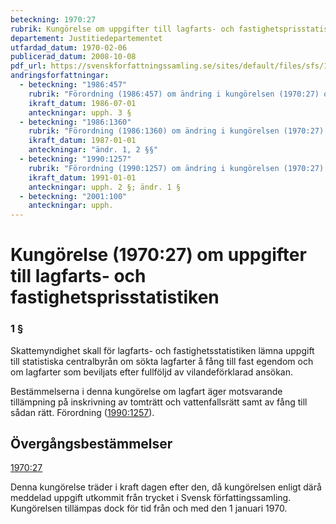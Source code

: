 ```yaml
---
beteckning: 1970:27
rubrik: Kungörelse om uppgifter till lagfarts- och fastighetsprisstatistiken
departement: Justitiedepartementet
utfardad_datum: 1970-02-06
publicerad_datum: 2008-10-08
pdf_url: https://svenskforfattningssamling.se/sites/default/files/sfs/1970-02/SFS1970-27.pdf
andringsforfattningar:
  - beteckning: "1986:457"
    rubrik: "Förordning (1986:457) om ändring i kungörelsen (1970:27) om uppgifter till lagfarts- och fastighetsprisstatistiken"
    ikraft_datum: 1986-07-01
    anteckningar: upph. 3 §
  - beteckning: "1986:1360"
    rubrik: "Förordning (1986:1360) om ändring i kungörelsen (1970:27) om uppgifter till lagfarts- och fastighetsprisstatistiken"
    ikraft_datum: 1987-01-01
    anteckningar: "ändr. 1, 2 §§"
  - beteckning: "1990:1257"
    rubrik: "Förordning (1990:1257) om ändring i kungörelsen (1970:27) om uppgifter till lagfarts- och fastighetsprisstatistiken"
    ikraft_datum: 1991-01-01
    anteckningar: upph. 2 §; ändr. 1 §
  - beteckning: "2001:100"
    anteckningar: upph.
---
```


# Kungörelse (1970:27) om uppgifter till lagfarts- och fastighetsprisstatistiken

### 1 §

Skattemyndighet skall för lagfarts- och fastighetsstatistiken lämna uppgift till statistiska centralbyrån om sökta lagfarter å fång till fast egendom och om lagfarter som beviljats efter fullföljd av vilandeförklarad ansökan.

Bestämmelserna i denna kungörelse om lagfart äger motsvarande tillämpning på inskrivning av tomträtt och vattenfallsrätt samt av fång till sådan rätt. Förordning ([1990:1257](https://selex.se/eli/sfs/1990/1257)).

## Övergångsbestämmelser

[1970:27](https://selex.se/eli/sfs/1970/27)

Denna kungörelse träder i kraft dagen efter den, då kungörelsen enligt därå meddelad uppgift utkommit från trycket i Svensk författingssamling. Kungörelsen tillämpas dock för tid från och med den 1 januari 1970.